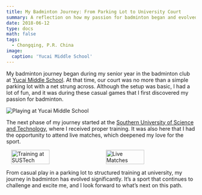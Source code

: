 ```yaml
---
title: My Badminton Journey: From Parking Lot to University Court
summary: A reflection on how my passion for badminton began and evolved through high school and university.
date: 2018-06-12
type: docs
math: false
tags:
  - Chongqing, P.R. China
image:
  caption: 'Yucai Middle School'
---
```


My badminton journey began during my senior year in the badminton club at [Yucai Middle School](https://www.cqyc.com/). At that time, our court was no more than a simple parking lot with a net strung across. Although the setup was basic, I had a lot of fun, and it was during these casual games that I first discovered my passion for badminton.

![Playing at Yucai Middle School](images/bmt0/bmt0-3.JPG)

The next phase of my journey started at the [Southern University of Science and Technology](http://sustech.edu.cn/en/), where I received proper training. It was also here that I had the opportunity to attend live matches, which deepened my love for the sport.

<div style="display: flex; justify-content: space-around;">
  <img src="images/bmt0/bmt0-1.JPG" alt="Training at SUSTech" width="45%">
  <img src="images/bmt0/bmt0-3.JPG" alt="Live Matches" width="45%">
</div>

From casual play in a parking lot to structured training at university, my journey in badminton has evolved significantly. It’s a sport that continues to challenge and excite me, and I look forward to what’s next on this path.

